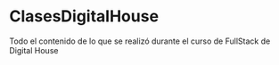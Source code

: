 # ClasesDigitalHouse
Todo el contenido de lo que se realizó durante el curso de FullStack de Digital House
